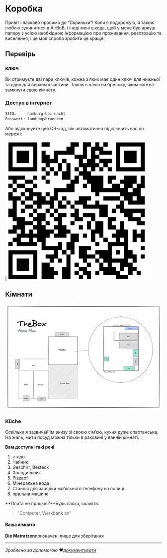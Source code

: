 # Коробка

Привіт і ласкаво просимо до “Скриньки”! Коли я подорожую, я також люблю зупинятися в AirBnB, і іноді мені шкода, щоб у мене був аркуш паперу з усією необхідною інформацією про проживання, реєстрацію та виселення, і це моя спроба зробити це краще:

## Перевірь

### ключ

Ви отримуєте дві пари ключів, кожна з яких має один ключ для нижньої та один для верхньої частини. Також є ключ на брелоку, яким можна замкнути свою кімнату.

### Доступ в інтернет

```txt
SSID:     hamburg-bei-nacht
Passwort: landungsbruecken
```

Або відскануйте цей QR-код, він автоматично підключить вас до мережі:

\|![WiFi](assets/wlan.png)

## Кімнати

![Detailansicht](assets/thebox-map-detail.png)

### Küche

Оскільки я зазвичай їм внизу зі своєю сім’єю, кухня дуже спартанська. На жаль, мити посуд можна тільки в раковині у ванній кімнаті.

**Вам доступні такі речі:**

1.  стадо
2.  Чайник
3.  Geschirr, Besteck
4.  Холодильник
5.  Pizzaof
6.  Мінеральна вода
7.  Станція для зарядки мобільного телефону на полиці
8.  пральна машина

**Плита не працює?**Будь ласка, скажіть:

> "Computer, Werkbank an"

#### Ваша кімната

**Die Matratzen**призначені лише для зберігання

* * *

_Зроблено за допомогою ❤️[документувати](https://docsify.js.org/)_
